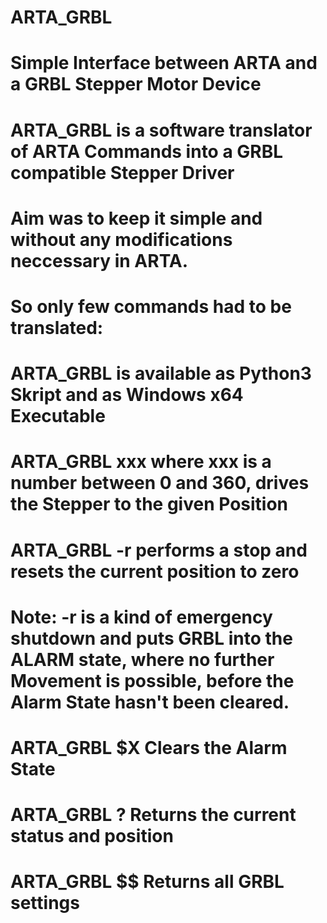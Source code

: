# ARTA_GRBL
# Simple Interface between ARTA and a GRBL Stepper Motor Device
#
# ARTA_GRBL is a software translator of ARTA Commands into a GRBL compatible Stepper Driver
#
# Aim was to keep it simple and without any modifications neccessary in ARTA.
# So only few commands had to be translated:
#
# ARTA_GRBL is available as Python3 Skript and as Windows x64 Executable
#
# ARTA_GRBL xxx where xxx is a number between 0 and 360, drives the Stepper to the given Position 
# ARTA_GRBL -r  performs a stop and resets the current position to zero
#              Note: -r is a kind of emergency shutdown and puts GRBL into the ALARM state, where no further Movement is possible, before the Alarm State hasn't been cleared. 
# ARTA_GRBL $X  Clears the Alarm State
# ARTA_GRBL ?   Returns the current status and position
# ARTA_GRBL $$  Returns all GRBL settings
